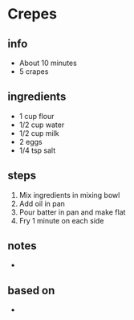# Crepes  

## info  
* About 10 minutes  
* 5 crapes

## ingredients
* 1 cup flour
* 1/2 cup water
* 1/2 cup milk
* 2 eggs
* 1/4 tsp salt

## steps  
1.  Mix ingredients in mixing bowl
2.  Add oil in pan
3.  Pour batter in pan and make flat
4.  Fry 1 minute on each side

## notes  
* 

## based on  
* 

